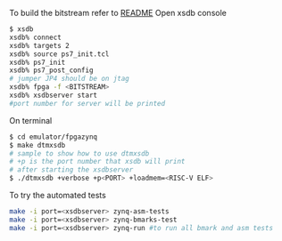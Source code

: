 To build the bitstream refer to [README](fpga/README.md)
Open xsdb console
```bash
$ xsdb
xsdb% connect
xsdb% targets 2
xsdb% source ps7_init.tcl
xsdb% ps7_init
xsdb% ps7_post_config
# jumper JP4 should be on jtag
xsdb% fpga -f <BITSTREAM>
xsdb% xsdbserver start
#port number for server will be printed
```
On terminal
```bash
$ cd emulator/fpgazynq
$ make dtmxsdb
# sample to show how to use dtmxsdb
# +p is the port number that xsdb will print
# after starting the xsdbserver
$ ./dtmxsdb +verbose +p<PORT> +loadmem=<RISC-V ELF>
```
To try the automated tests 
```bash
make -i port=<xsdbserver> zynq-asm-tests
make -i port=<xsdbserver> zynq-bmarks-test
make -i port=<xsdbserver> zynq-run #to run all bmark and asm tests
```
